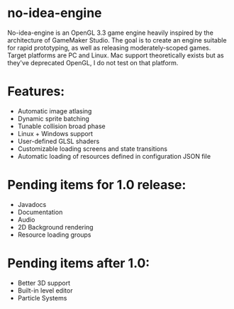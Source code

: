 # no-idea-engine
No-idea-engine is an OpenGL 3.3 game engine heavily inspired by the architecture of GameMaker Studio. The goal is to create an engine suitable for rapid prototyping, as well as releasing moderately-scoped games. Target platforms are PC and Linux. Mac support theoretically exists but as they've deprecated OpenGL, I do not test on that platform.

# Features:
* Automatic image atlasing
* Dynamic sprite batching
* Tunable collision broad phase
* Linux + Windows support
* User-defined GLSL shaders
* Customizable loading screens and state transitions
* Automatic loading of resources defined in configuration JSON file

# Pending items for 1.0 release:
* Javadocs
* Documentation
* Audio
* 2D Background rendering
* Resource loading groups

# Pending items after 1.0:
* Better 3D support
* Built-in level editor
* Particle Systems
